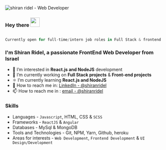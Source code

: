 <img src="https://raw.githubusercontent.com/halfrost/halfrost/master/icons/header_.png" alt="shiran ridel - Web Developer">

### Hey there <img src="https://raw.githubusercontent.com/aemmadi/aemmadi/master/wave.gif" width="30px">

```javascript

Currently open for full-time/intern job roles in Full Stack & frontend development
```

<h3>I'm Shiran Ridel, a passionate FrontEnd Web Developer from Israel</h3>

- 👀 I’m interested in **React.js and NodeJS** development
- 🔭 I’m currently working on **Full Stack projects** & **Front-end projects**
- ⚛ I’m currently learning **React.js and NodeJS**
- 💼 How to reach me in: [LinkedIn - @shiranridel](https://www.linkedin.com/in/shiran-ridel-48b457169/)
- 📫 How to reach me in : [email - @shiranridel](shiranridel90@gmail.com)


### Skills

- Languages - `Javascript`, HTML, CSS & `SCSS`
- Frameworks - `ReactJS` & `Angular` 
- Databases - MySql & MongoDB
- Tools and Technologies - Git, NPM, Yarn, Github, heroku
- Areas for interests - `Web Development`, `Frontend Development` & `UI Design/Development` 


